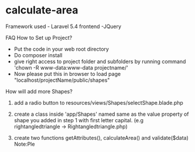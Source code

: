 # calculate-area
Framework used - Laravel 5.4
frontend -JQuery

FAQ
How to Set up Project?
- Put the code in your web root directory
- Do composer install
- give right access to project folder and subfolders by running command 'chown -R www-data:www-data projectname/'
- Now please put this in browser to load page "localhost/projectName/public/shapes"

How will add more Shapes?

1) add a radio button to resources/views/Shapes/selectShape.blade.php

2) create a class inside 'app/Shapes' named same as the value property of shape you added in step 1 with first letter capital.
 (e.g rightangledtriangle -> Rightangledtriangle.php)

3) create two functions getAttributes(), calculateArea() and validate($data)
Note:Ple